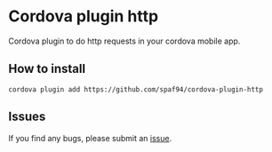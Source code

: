 # Cordova plugin http

Cordova plugin to do http requests in your cordova mobile app.

## How to install
` cordova plugin add https://github.com/spaf94/cordova-plugin-http `

## Issues
If you find any bugs, please submit an [issue](https://github.com/spaf94/cordova-plugin-http/issues/new/).
